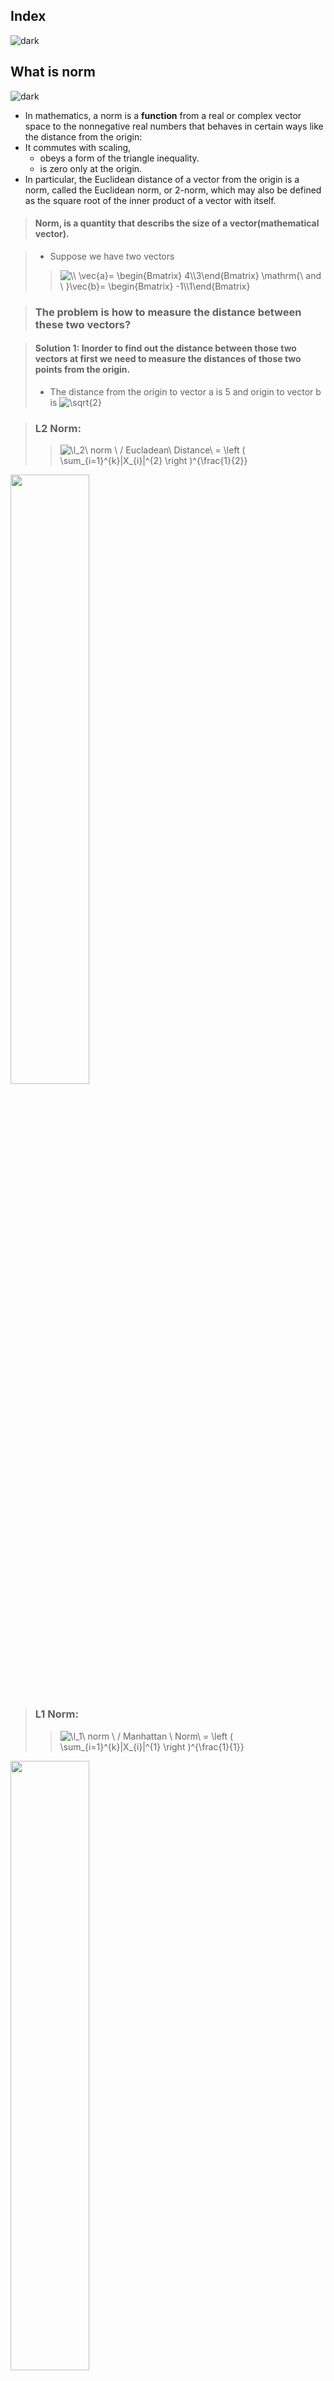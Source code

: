 ## Index
![dark](https://user-images.githubusercontent.com/12748752/132402918-976c6cc7-cc94-4267-9513-b3937504eb63.png)


## What is norm
![dark](https://user-images.githubusercontent.com/12748752/132402918-976c6cc7-cc94-4267-9513-b3937504eb63.png)
* In mathematics, a norm is a **function** from a real or complex vector space to the nonnegative real numbers that behaves in certain ways like the distance from the origin: 
* It commutes with scaling, 
   * obeys a form of the triangle inequality.
   * is zero only at the origin.
* In particular, the Euclidean distance of a vector from the origin is a norm, called the Euclidean norm, or 2-norm, which may also be defined as the square root of the inner product of a vector with itself.

> #### Norm, is a quantity that describs the size of a vector(mathematical vector).

> * Suppose we have two vectors
>>  <img src="https://latex.codecogs.com/svg.image?\\&space;\vec{a}=&space;\begin{Bmatrix}&space;4\\3\end{Bmatrix}&space;\mathrm{\&space;and&space;\&space;}\vec{b}=&space;\begin{Bmatrix}&space;-1\\1\end{Bmatrix}&space;" title="\\ \vec{a}= \begin{Bmatrix} 4\\3\end{Bmatrix} \mathrm{\ and \ }\vec{b}= \begin{Bmatrix} -1\\1\end{Bmatrix} " />

> ### The problem is how to measure the distance between these two vectors?

> #### Solution 1: Inorder to find out the distance between those two vectors at first we need to measure the distances of those two points from the origin.
> * The distance from the origin to vector a is 5 and origin to vector b is <img src="https://latex.codecogs.com/svg.image?\sqrt{2}" title="\sqrt{2}" />

> ### L2 Norm:
>> <img src="https://latex.codecogs.com/svg.image?\l_2\&space;norm&space;\&space;/&space;Eucladean\&space;Distance\&space;=&space;\left&space;(&space;\sum_{i=1}^{k}|X_{i}|^{2}&space;\right&space;)^{\frac{1}{2}}&space;" title="\l_2\ norm \ / Eucladean\ Distance\ = \left ( \sum_{i=1}^{k}|X_{i}|^{2} \right )^{\frac{1}{2}} " />

<img src="https://user-images.githubusercontent.com/12748752/141727741-6d7f2d7b-5ee2-4a0b-8fe1-d004be7b65ee.png" width=50%/>

> ### L1 Norm:
>> <img src="https://latex.codecogs.com/svg.image?\l_1\&space;norm&space;\&space;/&space;Manhattan&space;\&space;Norm\&space;=&space;\left&space;(&space;\sum_{i=1}^{k}|X_{i}|^{1}&space;\right&space;)^{\frac{1}{1}}" title="\l_1\ norm \ / Manhattan \ Norm\ = \left ( \sum_{i=1}^{k}|X_{i}|^{1} \right )^{\frac{1}{1}}" />
<img src="https://user-images.githubusercontent.com/12748752/141729610-5eaf179c-a9b3-43c1-9ba6-b06cb528e566.png" width=50%/>

> ### Generalizing Norm:
> * l_n norm is the nth root of the summetion of all components to their powers. 
>> <img src="https://latex.codecogs.com/svg.image?\l_n\&space;norm&space;\&space;/&space;Generalized\&space;Norm\&space;=&space;\left&space;(&space;\sum_{i=1}^{k}|X_{i}|^{n}&space;\right&space;)^{\frac{1}{n}}" title="\l_n\ norm \ / Generalized\ Norm\ = \left ( \sum_{i=1}^{k}|X_{i}|^{n} \right )^{\frac{1}{n}}" />

### Usesage of Norm
![dark](https://user-images.githubusercontent.com/12748752/132402918-976c6cc7-cc94-4267-9513-b3937504eb63.png)

> ### Mean Squared Error <img src="https://latex.codecogs.com/svg.image?\frac{1}{m}&space;\sum_{i=1}^{m}(Y_i-\hat{Y_i})^2" title="\frac{1}{m} \sum_{i=1}^{m}(Y_i-\hat{Y_i})^2" />


## References
![dark](https://user-images.githubusercontent.com/12748752/132402918-976c6cc7-cc94-4267-9513-b3937504eb63.png)

* [YouTube](https://www.youtube.com/watch?v=FiSy6zWDfiA)

